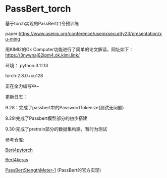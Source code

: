 # PassBert_torch
基于torch实现的PassBert口令预训练

paper:https://www.usenix.org/conference/usenixsecurity23/presentation/xu-ming

用KIMI2的Ok Computer功能进行了简单的论文解读，网址如下：https://3nywnaj62ipm4.ok.kimi.link/

环境：
python:3.11.13

torch:2.8.0+cu128

正在全力编写中~

更新日志：

9.28：完成了passbert中的PasswordTokenize(测试无问题)

9.29:完成了Passbert模型部分的初步搭建

9.30:完成了pretrain部分的数据集构建，暂时为测试

参考仓库:

[Bert4pytorch](https://github.com/MuQiuJun-AI/bert4pytorch/)

[Bert4keras](https://github.com/bojone/bert4keras/)

[PassBertStengthMeter-1](https://github.com/Ming-Xu-research/PassBertStrengthMeter-1) (PassBert的官方实现)